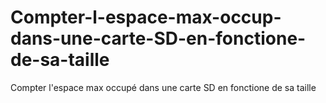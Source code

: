 # Compter-l-espace-max-occup-dans-une-carte-SD-en-fonctione-de-sa-taille
Compter l'espace max occupé dans une carte SD en fonctione de sa taille
